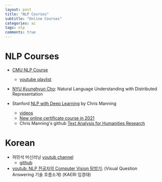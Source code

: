 ```yaml
---
layout: post
title: "NLP Courses"
subtitle: "Online Courses"
categories: ai
tags: nlp
comments: true
---
```


# NLP Courses
* [CMU NLP Course](http://demo.clab.cs.cmu.edu/NLP/)
  * [youtube playlist](https://www.youtube.com/playlist?list=PLy-82AVP8uEB8UipSJGUIKrA19iONeW04)

* [NYU Kyunghyun Cho](https://github.com/nyu-dl/NLP_DL_Lecture_Note):
 Natural Language Understanding with Distributed Representation

* Stanford [NLP with Deep Learning](http://web.stanford.edu/class/cs224n/) by Chris Manning
  * [videos](https://online.stanford.edu/artificial-intelligence/free-content?category=All&course=6097)
  * [New online certificate course in 2021](https://online.stanford.edu/courses/xcs224n-natural-language-processing-deep-learning)
  * Chris Manning's github [Text Analysis for Humanities Research](https://github.com/manning/Text-Analysis-for-Humanities-Research/tree/master/01-Intro%20to%20NLTK)

# Korean
* 허민석 머신러닝 [youtub channel](https://www.youtube.com/playlist?list=PLVNY1HnUlO241gILgQloWAs0xrrkqQfKe&app=desktop)
  * [github](https://github.com/minsuk-heo?tab=repositories)
* [youtub: NLP 전공자의 Computer Vision 탐방기](https://www.youtube.com/watch?v=4Pu5aSKWAbE&fbclid=IwAR0rhsbVevcDpOetndLNnDHCkakwakRtiLUBjNotw5XGy1NJcIy3e6kaYm0):
 (Visual Question Answering 기술 흐름소개) (KAERI 임경태)